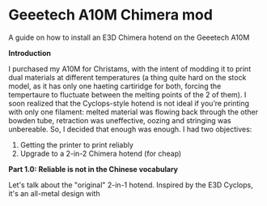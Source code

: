# Geeetech A10M Chimera mod
A guide on how to install an E3D Chimera hotend on the Geeetech A10M


**Introduction**

I purchased my A10M for Christams, with the intent of modding it to print dual materials at different temperatures (a thing quite hard on the stock model, as it has only one haeting cartiridge for both, forcing the tempertaure to fluctuate between the melting points of the 2 of them). I soon realized that the Cyclops-style hotend is not ideal if you’re printing with only one filament: melted material was flowing back through the other bowden tube, retraction was uneffective, oozing and stringing was unbereable. So, I decided that enough was enough.
I had two objectives:
1. Getting the printer to print reliably
2. Upgrade to a 2-in-2 Chimera hotend (for cheap)


**Part 1.0: Reliable is not in the Chinese vocabulary**

Let's talk about the "original" 2-in-1 hotend. Inspired by the E3D Cyclops, it's an all-metal design with 
